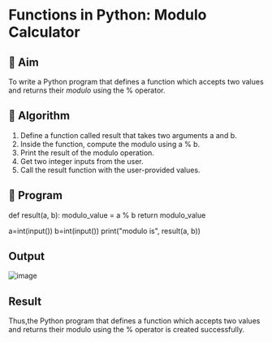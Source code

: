 # Functions in Python: Modulo Calculator

## 🎯 Aim
To write a Python program that defines a function which accepts two values and returns their *modulo* using the % operator.

## 🧠 Algorithm
1. Define a function called result that takes two arguments a and b.
2. Inside the function, compute the modulo using a % b.
3. Print the result of the modulo operation.
4. Get two integer inputs from the user.
5. Call the result function with the user-provided values.

## 🧾 Program


def result(a, b):
    modulo_value = a % b
    return modulo_value

a=int(input())
b=int(input())
print("modulo is", result(a, b))


## Output
![image](https://github.com/user-attachments/assets/c7fade8a-0d6a-4138-b796-cf2f2d7398ba)

## Result
Thus,the Python program that defines a function which accepts two values and returns their modulo using the % operator is created successfully.



